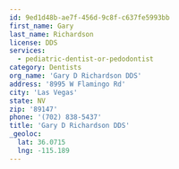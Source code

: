 ```yaml
---
id: 9ed1d48b-ae7f-456d-9c8f-c637fe5993bb
first_name: Gary
last_name: Richardson
license: DDS
services:
  - pediatric-dentist-or-pedodontist
category: Dentists
org_name: 'Gary D Richardson DDS'
address: '8995 W Flamingo Rd'
city: 'Las Vegas'
state: NV
zip: '89147'
phone: '(702) 838-5437'
title: 'Gary D Richardson DDS'
_geoloc:
  lat: 36.0715
  lng: -115.189
---
```

